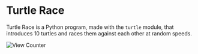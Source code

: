 # Turtle Race

Turtle Race is a Python program, made with the `turtle` module, that introduces 10 turtles and races them against each other at random speeds.

![View Counter](https://view-counter.tobyhagan.com/?user=ShashCode2348/Turtle-Race)

